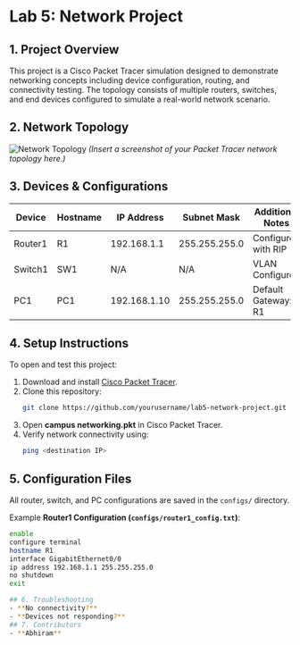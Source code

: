 # Lab 5: Network Project

## 1. Project Overview
This project is a Cisco Packet Tracer simulation designed to demonstrate networking concepts including device configuration, routing, and connectivity testing. The topology consists of multiple routers, switches, and end devices configured to simulate a real-world network scenario.

## 2. Network Topology
![Network Topology](topology.png)
*(Insert a screenshot of your Packet Tracer network topology here.)*

## 3. Devices & Configurations
| Device  | Hostname | IP Address    | Subnet Mask     | Additional Notes       |
|---------|---------|--------------|----------------|------------------------|
| Router1 | R1      | 192.168.1.1  | 255.255.255.0  | Configured with RIP    |
| Switch1 | SW1     | N/A          | N/A            | VLAN Configured        |
| PC1     | PC1     | 192.168.1.10 | 255.255.255.0  | Default Gateway: R1    |

## 4. Setup Instructions
To open and test this project:
1. Download and install [Cisco Packet Tracer](https://www.netacad.com/courses/packet-tracer).
2. Clone this repository:
   ```sh
   git clone https://github.com/yourusername/lab5-network-project.git
   ```  
3. Open **campus networking.pkt** in Cisco Packet Tracer.
4. Verify network connectivity using:
   ```sh
   ping <destination IP>
   ```

## 5. Configuration Files
All router, switch, and PC configurations are saved in the `configs/` directory.

Example **Router1 Configuration (`configs/router1_config.txt`)**:
```sh
enable  
configure terminal  
hostname R1  
interface GigabitEthernet0/0  
ip address 192.168.1.1 255.255.255.0  
no shutdown  
exit  

## 6. Troubleshooting
- **No connectivity?** 
- **Devices not responding?** 
## 7. Contributors
- **Abhiram** 

